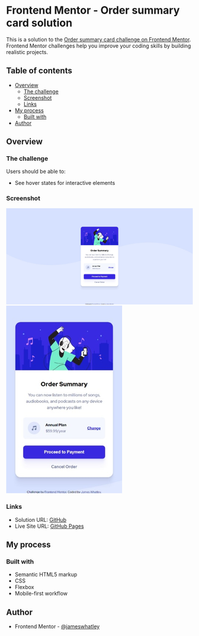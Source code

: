# Frontend Mentor - Order summary card solution

This is a solution to the [Order summary card challenge on Frontend Mentor](https://www.frontendmentor.io/challenges/order-summary-component-QlPmajDUj). Frontend Mentor challenges help you improve your coding skills by building realistic projects. 

## Table of contents

- [Overview](#overview)
  - [The challenge](#the-challenge)
  - [Screenshot](#screenshot)
  - [Links](#links)
- [My process](#my-process)
  - [Built with](#built-with)
- [Author](#author)

## Overview

### The challenge

Users should be able to:

- See hover states for interactive elements

### Screenshot

![Desktop Screenshot](./images/screenshot-desktop.jpeg)
![Mobile Screenshot](./images/screenshot-mobile.jpeg)

### Links

- Solution URL: [GitHub](https://github.com/jameswhatley/order-summary-component)
- Live Site URL: [GitHub Pages](https://jameswhatley.github.io/order-summary-component/)

## My process

### Built with

- Semantic HTML5 markup
- CSS
- Flexbox
- Mobile-first workflow

## Author

- Frontend Mentor - [@jameswhatley](https://www.frontendmentor.io/profile/jameswhatley)